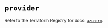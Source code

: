 # `provider`

Refer to the Terraform Registry for docs: [`azurerm`](https://registry.terraform.io/providers/hashicorp/azurerm/4.37.0/docs).
